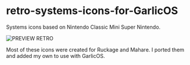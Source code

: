 # retro-systems-icons-for-GarlicOS
Systems icons based on Nintendo Classic Mini Super Nintendo.

![PREVIEW RETRO](https://user-images.githubusercontent.com/82564218/220207362-f4bd05fb-a305-4bf3-ac36-e6bab68245e5.png)

Most of these icons were created for Ruckage and Mahare. I ported them and added my own to use with GarlicOS.
